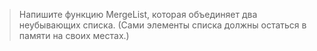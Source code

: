 >Напишите функцию MergeList, которая объединяет два неубывающих списка. (Сами элементы списка должны остаться в памяти на своих местах.)